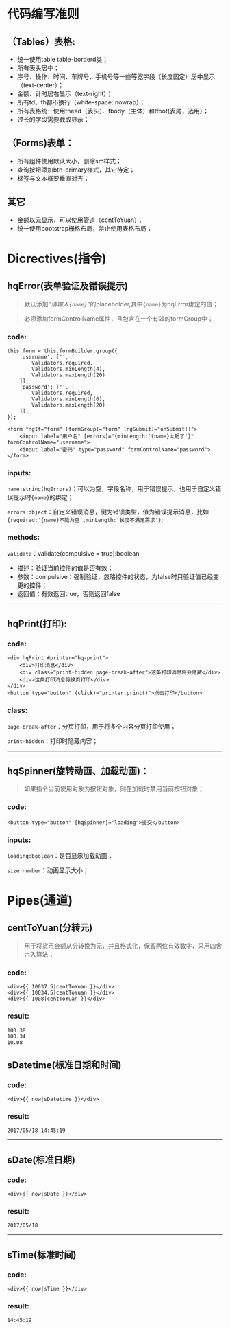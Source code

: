 # 代码编写准则
## （Tables）表格:
- 统一使用table table-borderd类；
- 所有表头居中；
- 序号、操作、时间、车牌号、手机号等一些等宽字段（长度固定）居中显示（text-center）；
- 金额、计时居右显示（text-right）；
- 所有td、th都不换行（white-space: nowrap）；
- 所有表格统一使用thead（表头）、tbody（主体）和tfoot(表尾，选用）；
- 过长的字段需要截取显示；
## （Forms)表单：
- 所有组件使用默认大小，删除sm样式；
- 查询按钮添加btn-primary样式，其它待定；
- 标签与文本框要垂直对齐；
## 其它
- 金额以元显示，可以使用管道（centToYuan）；
- 统一使用bootstrap栅格布局，禁止使用表格布局；

# Dicrectives(指令)

## hqError(表单验证及错误提示)

>默认添加"*请输入`{name}`*"的placeholder,其中`{name}`为hqError绑定的值；

>必须添加formControlName属性，且包含在一个有效的formGroup中；

### code:
```
this.form = this.formBuilder.group({
    'username': ['', [
        Validators.required,
        Validators.minLength(4),
        Validators.maxLength(20)
    ]],
    'password': ['', [
        Validators.required,
        Validators.minLength(6),
        Validators.maxLength(20)
    ]],
});
```
```
<form *ngIf="form" [formGroup]="form" (ngSubmit)="onSubmit()">
    <input label="用户名" [errors]="{minLength:'{name}太短了'}" formControlName="username">
    <input label="密码" type="password" formControlName="password">
</form>
```
### inputs:

`name:string(hqErrors)`：可以为空，字段名称，用于错误提示，也用于自定义错误提示时`{name}`的绑定；

`errors:object`：自定义错误消息，键为错误类型，值为错误提示消息，比如`{required:'{name}不能为空',minLength:'长度不满足需求'}`;

### methods:

`validate`：validate(compulsive = true):boolean
- 描述：验证当前控件的值是否有效；
- 参数：compulsive：强制验证，忽略控件的状态，为false时只验证值已经变更的控件；
- 返回值：有效返回true，否则返回false

***

## hqPrint(打印):

### code:

```
<div hqPrint #printer="hq-print">
    <div>打印消息</div>
    <div class="print-hidden page-break-after">这条打印消息将会隐藏</div>
    <div>这条打印消息将换页打印</div>
</div>
<button type="button" (click)="printer.print()">点击打印</button>
```

### class:

`page-break-after`：分页打印，用于将多个内容分页打印使用；

`print-hidden`：打印时隐藏内容；

***

## hqSpinner(旋转动画、加载动画)：
>如果指令当前使用对象为按钮对象，则在加载时禁用当前按钮对象；

### code:

```
<button type="button" [hqSpinner]="loading">提交</button>
```

### inputs:

`loading:boolean`：是否显示加载动画；

`size:number`：动画显示大小；

# Pipes(通道)

## centToYuan(分转元)
>用于将货币金额从分转换为元，并且格式化，保留两位有效数字，采用四舍六入算法；

### code:
```
<div>{{ 10037.5|centToYuan }}</div>
<div>{{ 10034.5|centToYuan }}</div>
<div>{{ 1008|centToYuan }}</div>
```
### result:
```
100.38
100.34
10.08
```

## sDatetime(标准日期和时间)

### code:
```
<div>{{ now|sDatetime }}</div>
```
### result:
```
2017/05/18 14:45:19
```
***
## sDate(标准日期)
### code:
```
<div>{{ now|sDate }}</div>
```
### result:
```
2017/05/18
```
***
## sTime(标准时间)
### code:
```
<div>{{ now|sTime }}</div>
```
### result:
```
14:45:19
```